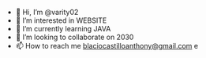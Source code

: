 - 👋 Hi, I’m @varity02
- 👀 I’m interested in WEBSITE
- 🌱 I’m currently learning JAVA
- 💞️ I’m looking to collaborate on 2030
- 📫 How to reach me blaciocastilloanthony@gmail.com e

<!---
varity02/varity02 is a ✨ special ✨ repository because its `README.md` (this file) appears on your GitHub profile.
You can click the Preview link to take a look at your changes.
--->
